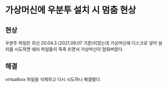 # 가상머신에 우분투 설치 시 멈춤 현상

## 현상
우분투 파일은 최신 20.04.3 (2021.09.07 기준)이었는데 가상머신에 디스크로 넣어 설치를 시도하면 에러 파일들이 죽죽 뜨면서 가상머신이 멈춰버렸다.

## 해결
virtualbox 파일을 삭제하고 다시 시도하니 해결됐다.